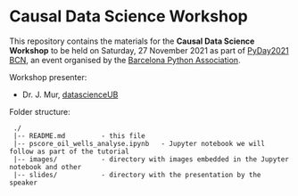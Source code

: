 # Causal Data Science Workshop

This repository contains the materials for the **Causal Data Science Workshop** to be held on Saturday, 27 November 2021 as part of [PyDay2021 BCN](https://pybcn.org/events/pyday_bcn/pyday_bcn_2021/), an event organised by the [Barcelona Python Association](https://pybcn.org/).

Workshop presenter:
- Dr. J. Mur, [datascienceUB](https://datascience.barcelona/)

Folder structure:

~~~Project
 ./
 |-- README.md         - this file
 |-- pscore_oil_wells_analyse.ipynb   - Jupyter notebook we will follow as part of the tutorial
 |-- images/		   - directory with images embedded in the Jupyter notebook and other
 |-- slides/           - directory with the presentation by the speaker
~~~


